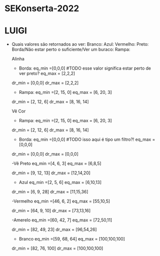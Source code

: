 # SEKonserta-2022

# LUIGI
- Quais valores são retornados ao ver:
    Branco: 
    Azul:
    Vermelho:
    Preto:
    Borda/Não estar perto o suficiente/Ver um buraco:
    Rampa:


    Alinha
    - Borda:
    eq_min =[0,0,0]  #TODO esse valor significa estar perto de ver preto?
    eq_max = [2,2,2]

    dr_min = [0,0,0]
    dr_max = [2,2,2] 

    - Rampa:
    eq_min =[2, 15, 0]
    eq_max = [6, 20, 3]

    dr_min = [2, 12, 6]
    dr_max = [8, 16, 14] 


    Vê Cor

    - Rampa:
    eq_min =[2, 15, 0]
    eq_max = [6, 20, 3]

    dr_min = [2, 12, 6]
    dr_max = [8, 16, 14] 
    
    - Borda:
    eq_min =[0,0,0] #TODO isso aqui é tipo um filtro?!
    eq_max = [0,0,0]

    dr_min = [0,0,0]
    dr_max = [0,0,0] 

    -Vê Preto
    eq_min =[4, 6, 3]
    eq_max = [6,8,5]

    dr_min = [9, 12, 13]
    dr_max = [12,14,20] 

    - Azul
    eq_min =[2, 5, 6]
    eq_max = [6,10,13]

    dr_min = [6, 9, 28]
    dr_max = [11,15,36] 

    -Vermelho
    eq_min =[46, 6, 2]
    eq_max = [55,10,5]

    dr_min = [64, 9, 10]
    dr_max = [73,13,16] 

    -Amerelo
    eq_min =[60, 42, 7]
    eq_max = [72,50,11]

    dr_min = [82, 49, 23]
    dr_max = [96,54,26] 

    - Branco
    eq_min =[59, 68, 64]
    eq_max = [100,100,100]

    dr_min = [82, 76, 100]
    dr_max = [100,100,100]

    
